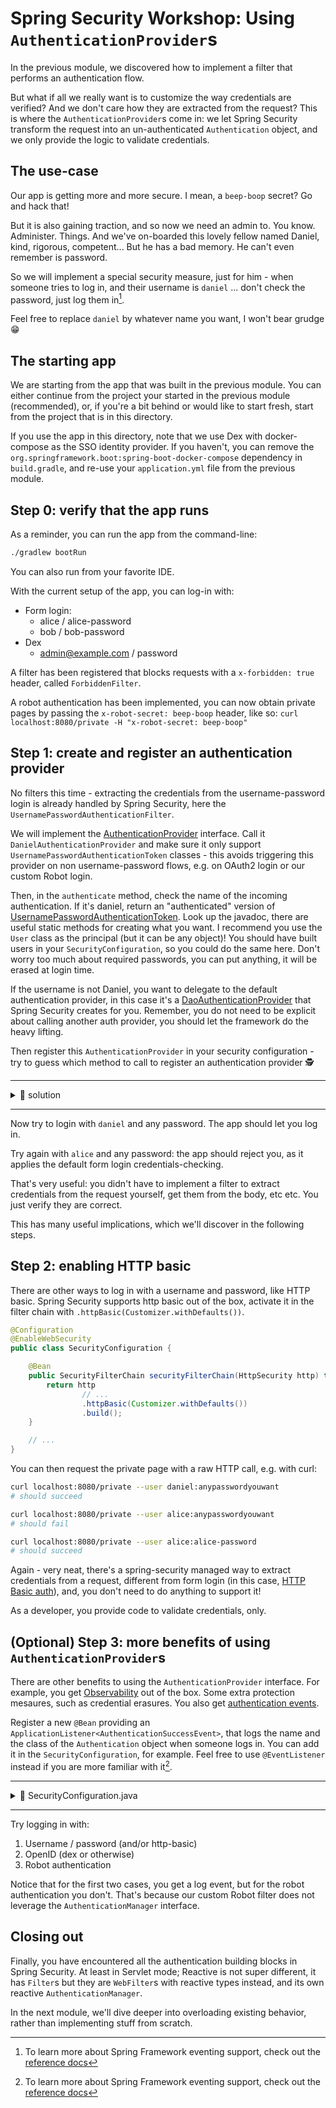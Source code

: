 # Spring Security Workshop: Using `AuthenticationProvider`s

In the previous module, we discovered how to implement a filter that performs an authentication
flow.

But what if all we really want is to customize the way credentials are verified? And we don't care
how they are extracted from the request? This is where the `AuthenticationProvider`s come in: we let
Spring Security transform the request into an un-authenticated `Authentication` object, and we only
provide the logic to validate credentials.

## The use-case

Our app is getting more and more secure. I mean, a `beep-boop` secret? Go and hack that!

But it is also gaining traction, and so now we need an admin to. You know. Administer. Things. And
we've on-boarded this lovely fellow named Daniel, kind, rigorous, competent... But he has a bad
memory. He can't even remember is password.

So we will implement a special security measure, just for him - when someone tries to log in, and
their username is `daniel` ... don't check the password, just log them in[^1].

Feel free to replace `daniel` by whatever name you want, I won't bear grudge 😁

## The starting app

We are starting from the app that was built in the previous module. You can either continue from the
project your started in the previous module (recommended), or, if you're a bit behind or would like
to start fresh, start from the project that is in this directory.

If you use the app in this directory, note that we use Dex with docker-compose as the SSO identity
provider. If you haven't, you can remove the `org.springframework.boot:spring-boot-docker-compose`
dependency in `build.gradle`, and re-use your `application.yml` file from the previous module.

## Step 0: verify that the app runs

As a reminder, you can run the app from the command-line:

```bash
./gradlew bootRun
```

You can also run from your favorite IDE.

With the current setup of the app, you can log-in with:

- Form login:
  - alice / alice-password
  - bob / bob-password
- Dex
  - admin@example.com / password

A filter has been registered that blocks requests with a `x-forbidden: true` header, called
`ForbiddenFilter`.

A robot authentication has been implemented, you can now obtain private pages by passing the
`x-robot-secret: beep-boop` header, like so:
`curl localhost:8080/private -H "x-robot-secret: beep-boop"`

## Step 1: create and register an authentication provider

No filters this time - extracting the credentials from the username-password login is already
handled by Spring Security, here the `UsernamePasswordAuthenticationFilter`.

We will implement the
[AuthenticationProvider](https://docs.spring.io/spring-security/site/docs/6.1.5/api/org/springframework/security/authentication/AuthenticationProvider.html)
interface. Call it `DanielAuthenticationProvider` and make sure it only support
`UsernamePasswordAuthenticationToken` classes - this avoids triggering this provider on non
username-password flows, e.g. on OAuth2 login or our custom Robot login.

Then, in the `authenticate` method, check the name of the incoming authentication. If it's daniel,
return an "authenticated" version of
[UsernamePasswordAuthenticationToken](https://docs.spring.io/spring-security/site/docs/6.1.5/api/org/springframework/security/authentication/UsernamePasswordAuthenticationToken.html).
Look up the javadoc, there are useful static methods for creating what you want. I recommend you use
the `User` class as the principal (but it can be any object)! You should have built users in your
`SecurityConfiguration`, so you could do the same here. Don't worry too much about required
passwords, you can put anything, it will be erased at login time.

If the username is not Daniel, you want to delegate to the default authentication provider, in this
case it's a
[DaoAuthenticationProvider](https://docs.spring.io/spring-security/site/docs/6.1.5/api/org/springframework/security/authentication/dao/DaoAuthenticationProvider.html)
that Spring Security creates for you. Remember, you do not need to be explicit about calling another
auth provider, you should let the framework do the heavy lifting.

Then register this `AuthenticationProvider` in your security configuration - try to guess which
method to call to register an authentication provider 🕵️

---

<details>

<summary>📖 solution</summary>

DanielAuthenticationProvider.java:

```java
public class DanielAuthenticationProvider implements AuthenticationProvider {

    @Override
    public Authentication authenticate(Authentication authentication) throws AuthenticationException {
        if (authentication != null && "daniel".equals(authentication.getName())) {
            var daniel = User.withUsername("daniel")
                    .password("<will be erased>")
                    .roles("user", "admin")
                    .build();
            return UsernamePasswordAuthenticationToken.authenticated(daniel, null, daniel.getAuthorities());
        }
        return null;
    }

    @Override
    public boolean supports(Class<?> authentication) {
        return UsernamePasswordAuthenticationToken.class.isAssignableFrom(authentication);
    }

}
```

SecurityConfiguration.java:

```java
@Configuration
@EnableWebSecurity
public class SecurityConfiguration {

    @Bean
    public SecurityFilterChain securityFilterChain(HttpSecurity http) throws Exception {
        return http
                // ...
                .authenticationProvider(new DanielAuthenticationProvider())
                .build();
    }

    // ...
}
```

</details>

---

Now try to login with `daniel` and any password. The app should let you log in.

Try again with `alice` and any password: the app should reject you, as it applies the default form
login credentials-checking.

That's very useful: you didn't have to implement a filter to extract credentials from the request
yourself, get them from the body, etc etc. You just verify they are correct.

This has many useful implications, which we'll discover in the following steps.

## Step 2: enabling HTTP basic

There are other ways to log in with a username and password, like HTTP basic. Spring Security
supports http basic out of the box, activate it in the filter chain with
`.httpBasic(Customizer.withDefaults())`.

```java
@Configuration
@EnableWebSecurity
public class SecurityConfiguration {

    @Bean
    public SecurityFilterChain securityFilterChain(HttpSecurity http) throws Exception {
        return http
                // ...
                .httpBasic(Customizer.withDefaults())
                .build();
    }

    // ...
}
```

You can then request the private page with a raw HTTP call, e.g. with curl:

```bash
curl localhost:8080/private --user daniel:anypasswordyouwant
# should succeed

curl localhost:8080/private --user alice:anypasswordyouwant
# should fail

curl localhost:8080/private --user alice:alice-password
# should succeed
```

Again - very neat, there's a spring-security managed way to extract credentials from a request,
different from form login (in this case,
[HTTP Basic auth](https://developer.mozilla.org/en-US/docs/Web/HTTP/Authentication#basic_authentication_scheme)),
and, you don't need to do anything to support it!

As a developer, you provide code to validate credentials, only.

## (Optional) Step 3: more benefits of using `AuthenticationProvider`s

There are other benefits to using the `AuthenticationProvider` interface. For example, you get
[Observability](https://docs.spring.io/spring-security/reference/servlet/integrations/observability.html#observability-tracing)
out of the box. Some extra protection mesaures, such as credential erasures. You also get
[authentication events](https://docs.spring.io/spring-security/reference/servlet/authentication/events.html).

Register a new `@Bean` providing an `ApplicationListener<AuthenticationSuccessEvent>`, that logs the
name and the class of the `Authentication` object when someone logs in. You can add it in the
`SecurityConfiguration`, for example. Feel free to use `@EventListener` instead if you are more
familiar with it[^1].

---

<details>

<summary>📖 SecurityConfiguration.java</summary>

```java
@Configuration
@EnableWebSecurity
public class SecurityConfiguration {

    // ...

    @Bean
    public ApplicationListener<AuthenticationSuccessEvent> listener() {
        var logger = LoggerFactory.getLogger("🔐 custom-security-logger");

        return event -> {
            var auth = event.getAuthentication();
            logger.info(
                    "[{}] logged in as [{}]",
                    auth.getName(),
                    auth.getClass().getSimpleName());
        };
    }
}
```

</details>

---

Try logging in with:

1. Username / password (and/or http-basic)
2. OpenID (dex or otherwise)
3. Robot authentication

Notice that for the first two cases, you get a log event, but for the robot authentication you
don't. That's because our custom Robot filter does not leverage the `AuthenticationManager`
interface.

## Closing out

Finally, you have encountered all the authentication building blocks in Spring Security. At least in
Servlet mode; Reactive is not super different, it has `Filter`s but they are `WebFilter`s with
reactive types instead, and its own reactive `AuthenticationManager`.

In the next module, we'll dive deeper into overloading existing behavior, rather than implementing
stuff from scratch.

[^1]:
    To learn more about Spring Framework eventing support, check out the
    [reference docs](https://docs.spring.io/spring-framework/reference/core/beans/context-introduction.html#context-functionality-events)
